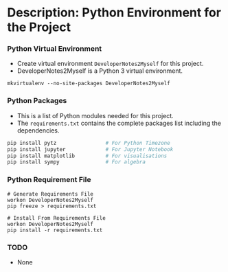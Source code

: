 # Description: Python Environment for the Project

### Python Virtual Environment
* Create virtual environment `DeveloperNotes2Myself` for this project.
* DeveloperNotes2Myself is a Python 3 virtual environment.
```
mkvirtualenv --no-site-packages DeveloperNotes2Myself
```

### Python Packages
* This is a list of Python modules needed for this project.
* The `requirements.txt` contains the complete packages list including the dependencies.
```bash
pip install pytz                # For Python Timezone
pip install jupyter             # For Jupyter Notebook
pip install matplotlib          # For visualisations
pip install sympy               # For algebra
```

### Python Requirement File
```
# Generate Requirements File
workon DeveloperNotes2Myself
pip freeze > requirements.txt

# Install From Requirements File
workon DeveloperNotes2Myself
pip install -r requirements.txt
```

### TODO
* None
